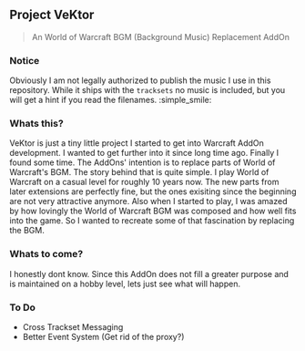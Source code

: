 ## Project VeKtor

> An World of Warcraft BGM (Background Music) Replacement AddOn

### Notice

Obviously I am not legally authorized to publish the music I use in this repository. While it ships with the `tracksets` no music is included, but you will get a hint if you read the filenames. :simple_smile:

### Whats this?

VeKtor is just a tiny little project I started to get into Warcraft AddOn development. I wanted to get further into it since long time ago. Finally I found some time.
The AddOns' intention is to replace parts of World of Warcraft's BGM. The story behind that is quite simple. I play World of Warcraft on a casual level for roughly 10 years now.
The new parts from later extensions are perfectly fine, but the ones exisiting since the beginning are not very attractive anymore. Also when I started to play, I was amazed by how lovingly the World of Warcraft BGM was composed and how well fits into the game. So I wanted to recreate some of that fascination by replacing the BGM.

### Whats to come?

I honestly dont know. Since this AddOn does not fill a greater purpose and is maintained on a hobby level, lets just see what will happen.

### To Do

* Cross Trackset Messaging
* Better Event System (Get rid of the proxy?)
